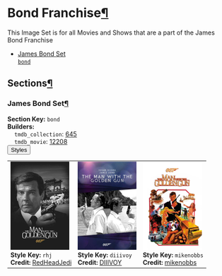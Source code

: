 <h1 id="bond-franchise">Bond Franchise<a class="headerlink" href="#bond-franchise" title="Permalink to this heading">¶</a></h1>
This Image Set is for all Movies and Shows that are a part of the James Bond Franchise

<ul class="images-index-table">
  <li><a href="#james-bond-set"><div class="images-inline-link">James Bond Set<br><code>bond</code></div></a></li>
</ul>

<h2 id="sections">Sections<a class="headerlink" href="#sections" title="Permalink to this heading">¶</a></h2>
<h3 id="james-bond-set">James Bond Set<a class="headerlink" href="#james-bond-set" title="Permalink to this heading">¶</a></h3>
<strong>Section Key:</strong> <code>bond</code>
<br><strong>Builders:</strong>
<br>
&nbsp;&nbsp;&nbsp;&nbsp;<code>tmdb_collection</code>: <a href="https://www.themoviedb.org/collection/645" target="_blank" rel="noopener noreferrer">645</a><br>
&nbsp;&nbsp;&nbsp;&nbsp;<code>tmdb_movie</code>: <a href="https://www.themoviedb.org/movie/12208" target="_blank" rel="noopener noreferrer">12208</a><br>
</ul>
<button class="image-accordion">Styles</button>
<div class="image-panel">
  <table class="image-table">
    <tr>
      <td>
        <div>
          <a href="https://theposterdb.com/set/107797" target="_blank" rel="noopener noreferrer"><img src="https://raw.githubusercontent.com/meisnate12/PMM-Image-Sets/master/bond/styles/bond/rhj.jpg" height="200"/></a><br>
          <strong>Style Key:</strong> <code>rhj</code><br>
          <strong>Credit:</strong> <a href="https://theposterdb.com/set/107797" target="_blank" rel="noopener noreferrer">RedHeadJedi</a><br>
        </div>
      </td>
      <td>
        <div>
          <a href="https://theposterdb.com/set/15842" target="_blank" rel="noopener noreferrer"><img src="https://raw.githubusercontent.com/meisnate12/PMM-Image-Sets/master/bond/styles/bond/diiivoy.jpg" height="200"/></a><br>
          <strong>Style Key:</strong> <code>diiivoy</code><br>
          <strong>Credit:</strong> <a href="https://theposterdb.com/set/15842" target="_blank" rel="noopener noreferrer">DIIIVOY</a><br>
        </div>
      </td>
      <td>
        <div>
          <a href="https://theposterdb.com/set/641" target="_blank" rel="noopener noreferrer"><img src="https://raw.githubusercontent.com/meisnate12/PMM-Image-Sets/master/bond/styles/bond/mikenobbs.jpg" height="200"/></a><br>
          <strong>Style Key:</strong> <code>mikenobbs</code><br>
          <strong>Credit:</strong> <a href="https://theposterdb.com/set/641" target="_blank" rel="noopener noreferrer">mikenobbs</a><br>
        </div>
      </td>
    </tr>
  </table>
</div>

